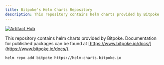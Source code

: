 ```yaml
---
title: Bitpoke's Helm Charts Repository
description: This repository contains helm charts provided by Bitpoke
---
```


[![Artifact Hub](https://img.shields.io/endpoint?url=https://artifacthub.io/badge/repository/bitpoke)](https://artifacthub.io/packages/search?repo=bitpoke)

This repository contains helm charts provided by Bitpoke. Documentation for published packages can be found at [https://www.bitpoke.io/docs/](https://www.bitpoke.io/docs/).

```
helm repo add bitpoke https://helm-charts.bitpoke.io
```
